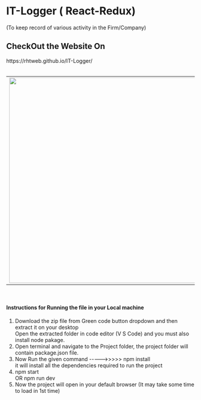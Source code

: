 # IT-Logger ( React-Redux)
(To keep record of various activity in the Firm/Company)
<h2>CheckOut the Website On</h2>
https://rhtweb.github.io/IT-Logger/

<br />
<!-- ![IT-Logger](https://user-images.githubusercontent.com/55020650/111547497-46a99200-879f-11eb-9432-9dd543adaad1.jpg) -->
<br />
<table>
  <tr>
   <td><img src="https://user-images.githubusercontent.com/55020650/111547497-46a99200-879f-11eb-9432-9dd543adaad1.jpg" width="650" height="550"></td>
   <td>
    <h3>Contact Me</h3>
<ul>
  <li>
    My Portfolio Website <br /> https://rhtwebportfolio.web.app/
  </li>
  <li>
    LinkedIn <br />  https://www.linkedin.com/in/RhtWeb
  </li>
  <li>
    GitHub  <br />    https://github.com/RhtWeb
  </li>
  </ul>
   </td>
 </tr>
 </table>
 
 <br />
 
<h4> Instructions for Running the file in your Local machine</h4>
<ol>
  <li>
    Download the zip file from Green code button dropdown and then extract it on your desktop <br />
    Open the extracted folder in code editor (V S Code)  and you must also install node pakage.
  </li>
  <li>
    Open terminal and navigate to the Project folder, the project folder will contain package.json file.
  </li>
  <li>
    Now Run the given command  ----->>>>>    npm install  <br />
    it will install all the dependencies required to run the project
  </li>
  <li>npm start  <br />
    OR npm run dev
  </li>
  <li>Now the project will open in your default browser  (It may take some time to load in 1st time)</li>
</ol>



